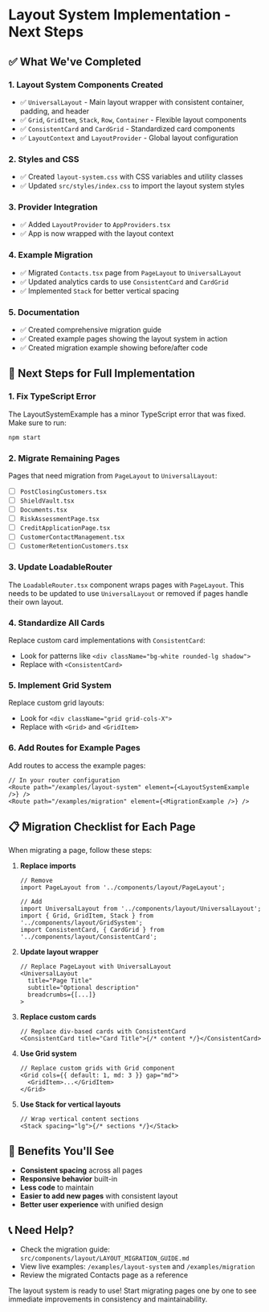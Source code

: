 # Layout System Implementation - Next Steps

## ✅ What We've Completed

### 1. **Layout System Components Created**

- ✅ `UniversalLayout` - Main layout wrapper with consistent container, padding, and header
- ✅ `Grid`, `GridItem`, `Stack`, `Row`, `Container` - Flexible layout components
- ✅ `ConsistentCard` and `CardGrid` - Standardized card components
- ✅ `LayoutContext` and `LayoutProvider` - Global layout configuration

### 2. **Styles and CSS**

- ✅ Created `layout-system.css` with CSS variables and utility classes
- ✅ Updated `src/styles/index.css` to import the layout system styles

### 3. **Provider Integration**

- ✅ Added `LayoutProvider` to `AppProviders.tsx`
- ✅ App is now wrapped with the layout context

### 4. **Example Migration**

- ✅ Migrated `Contacts.tsx` page from `PageLayout` to `UniversalLayout`
- ✅ Updated analytics cards to use `ConsistentCard` and `CardGrid`
- ✅ Implemented `Stack` for better vertical spacing

### 5. **Documentation**

- ✅ Created comprehensive migration guide
- ✅ Created example pages showing the layout system in action
- ✅ Created migration example showing before/after code

## 🚀 Next Steps for Full Implementation

### 1. **Fix TypeScript Error**

The LayoutSystemExample has a minor TypeScript error that was fixed. Make sure to run:

```bash
npm start
```

### 2. **Migrate Remaining Pages**

Pages that need migration from `PageLayout` to `UniversalLayout`:

- [ ] `PostClosingCustomers.tsx`
- [ ] `ShieldVault.tsx`
- [ ] `Documents.tsx`
- [ ] `RiskAssessmentPage.tsx`
- [ ] `CreditApplicationPage.tsx`
- [ ] `CustomerContactManagement.tsx`
- [ ] `CustomerRetentionCustomers.tsx`

### 3. **Update LoadableRouter**

The `LoadableRouter.tsx` component wraps pages with `PageLayout`. This needs to be updated to use `UniversalLayout` or removed if pages handle their own layout.

### 4. **Standardize All Cards**

Replace custom card implementations with `ConsistentCard`:

- Look for patterns like `<div className="bg-white rounded-lg shadow">`
- Replace with `<ConsistentCard>`

### 5. **Implement Grid System**

Replace custom grid layouts:

- Look for `<div className="grid grid-cols-X">`
- Replace with `<Grid>` and `<GridItem>`

### 6. **Add Routes for Example Pages**

Add routes to access the example pages:

```tsx
// In your router configuration
<Route path="/examples/layout-system" element={<LayoutSystemExample />} />
<Route path="/examples/migration" element={<MigrationExample />} />
```

## 📋 Migration Checklist for Each Page

When migrating a page, follow these steps:

1. **Replace imports**

   ```tsx
   // Remove
   import PageLayout from '../components/layout/PageLayout';

   // Add
   import UniversalLayout from '../components/layout/UniversalLayout';
   import { Grid, GridItem, Stack } from '../components/layout/GridSystem';
   import ConsistentCard, { CardGrid } from '../components/layout/ConsistentCard';
   ```

2. **Update layout wrapper**

   ```tsx
   // Replace PageLayout with UniversalLayout
   <UniversalLayout
     title="Page Title"
     subtitle="Optional description"
     breadcrumbs={[...]}
   >
   ```

3. **Replace custom cards**

   ```tsx
   // Replace div-based cards with ConsistentCard
   <ConsistentCard title="Card Title">{/* content */}</ConsistentCard>
   ```

4. **Use Grid system**

   ```tsx
   // Replace custom grids with Grid component
   <Grid cols={{ default: 1, md: 3 }} gap="md">
     <GridItem>...</GridItem>
   </Grid>
   ```

5. **Use Stack for vertical layouts**
   ```tsx
   // Wrap vertical content sections
   <Stack spacing="lg">{/* sections */}</Stack>
   ```

## 🎯 Benefits You'll See

- **Consistent spacing** across all pages
- **Responsive behavior** built-in
- **Less code** to maintain
- **Easier to add new pages** with consistent layout
- **Better user experience** with unified design

## 📞 Need Help?

- Check the migration guide: `src/components/layout/LAYOUT_MIGRATION_GUIDE.md`
- View live examples: `/examples/layout-system` and `/examples/migration`
- Review the migrated Contacts page as a reference

The layout system is ready to use! Start migrating pages one by one to see immediate improvements in consistency and maintainability.

